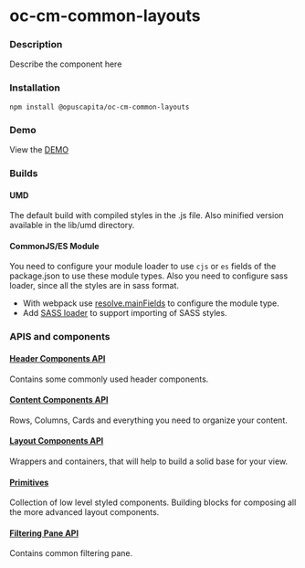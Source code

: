# oc-cm-common-layouts

### Description
Describe the component here

### Installation
```
npm install @opuscapita/oc-cm-common-layouts
```

### Demo
View the [DEMO](https://opuscapita.github.io/oc-cm-common-layouts)

### Builds
#### UMD
The default build with compiled styles in the .js file. Also minified version available in the lib/umd directory.
#### CommonJS/ES Module
You need to configure your module loader to use `cjs` or `es` fields of the package.json to use these module types.
Also you need to configure sass loader, since all the styles are in sass format.
* With webpack use [resolve.mainFields](https://webpack.js.org/configuration/resolve/#resolve-mainfields) to configure the module type.
* Add [SASS loader](https://github.com/webpack-contrib/sass-loader) to support importing of SASS styles.

### APIS and components

#### [Header Components API](./src/header/README.md)
Contains some commonly used header components.

#### [Content Components API](./src/content/README.md)
Rows, Columns, Cards and everything you need to organize your content.

#### [Layout Components API](./src/layout/README.md)
Wrappers and containers, that will help to build a solid base for your view.

#### [Primitives](./src/primitives/README.md)
Collection of low level styled components. Building blocks for composing all the more
advanced layout components.

#### [Filtering Pane API](./src/filtering-pane/README.md)
Contains common filtering pane.
